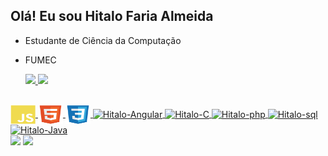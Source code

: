 ## Olá! Eu sou Hitalo Faria Almeida

- Estudante de Ciência da Computação
- FUMEC

  <div>
    <a href="https://github.com/MrHitalo">
      <img height="180em" src="https://github-readme-stats.vercel.app/api?username=MrHitalo&show_icons=true&theme=radical">
      <img height="180em" src="https://github-readme-stats.vercel.app/api/top-langs/?username=MrHitalo&layout=compact&theme=radical">
  </div>
  
<div style="display: inline_block"><br>
  <img align="center" alt="Hitalo-Js" height="30" width="40" src="https://raw.githubusercontent.com/devicons/devicon/master/icons/javascript/javascript-plain.svg">
  <img align="center" alt="Hitalo-HTML" height="30" width="40" src="https://raw.githubusercontent.com/devicons/devicon/master/icons/html5/html5-original.svg">
  <img align="center" alt="Hitalo-CSS" height="30" width="40" src="https://raw.githubusercontent.com/devicons/devicon/master/icons/css3/css3-original.svg">
  <img align="center" alt="Hitalo-Angular" height="40" width="50" src="https://cdn.jsdelivr.net/gh/devicons/devicon@latest/icons/angular/angular-original.svg">
  <img align="center" alt="Hitalo-C" height="30" width="40" src="https://cdn.jsdelivr.net/gh/devicons/devicon@latest/icons/c/c-original.svg">
  <img align="center" alt="Hitalo-php" height="40" width="40" src="https://cdn.jsdelivr.net/gh/devicons/devicon@latest/icons/php/php-original.svg">
  <img align="center" alt="Hitalo-sql" height="40" width="40" src="https://cdn.jsdelivr.net/gh/devicons/devicon@latest/icons/mysql/mysql-original-wordmark.svg">
  <img align="center" alt="Hitalo-Java" height="40" width="40" src="https://cdn.jsdelivr.net/gh/devicons/devicon@latest/icons/java/java-original-wordmark.svg" />
</div>

<div>
  <a  href="https://www.linkedin.com/in/hitalofariaalmeida/" target="_blank" alt="Linkedin"> 
    <img src="https://img.shields.io/badge/LinkedIn-0077B5?style=for-the-badge&logo=linkedin&logoColor=white"></a>
  <a href="mailto:hitalofariaalmeida1602@gmail.com" target="_blank" alt="Gmail">
   <img src="https://img.shields.io/badge/Gmail-D14836?style=for-the-badge&logo=gmail&logoColor=white"> </a>
</div>
  
